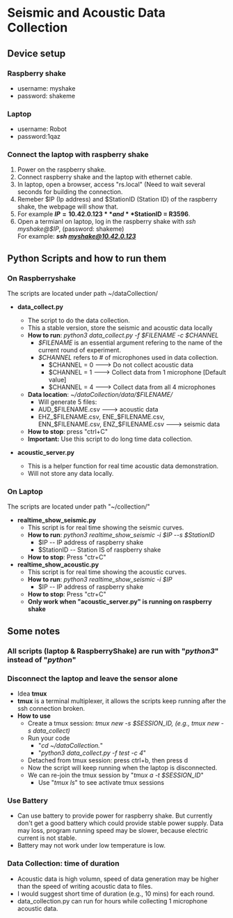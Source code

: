 # Seismic and Acoustic Data Collection
## Device setup
### Raspberry shake
- username: myshake
- password: shakeme
### Laptop
- username: Robot
- password:1qaz
### Connect the laptop with raspberry shake
1. Power on the raspberry shake.
2. Connect raspberry shake and the laptop with ethernet cable.
3. In laptop, open a browser, access "rs.local" (Need to wait several seconds for building the connection.
4. Remeber $IP (Ip address) and $StationID (Station ID) of the raspberry shake, the webpage will show that.
5. For example **$IP = 10.42.0.123** and **$StationID = R3596**.
6. Open a termianl on laptop, log in the raspberry shake with *ssh myshake@$IP*, (password: shakeme)  
   For example: ***ssh myshake@10.42.0.123***

## Python Scripts and how to run them
### On Raspberryshake
The scripts are located under path ~/dataCollection/
- **data_collect.py** 
  - The script to do the data collection.
  - This a stable version, store the seismic and acoustic data locally
  - **How to run**: *python3 data_collect.py -f $FILENAME -c $CHANNEL* 
    -  *$FILENAME* is an essential argument refering to the name of the current round of experiment.
    -  *$CHANNEL* refers to # of microphones used in data collection. 
       -  $CHANNEL = 0 ---> Do not collect acoustic data
       -  $CHANNEL = 1 ---> Collect data from 1 microphone [Default value]
       -  $CHANNEL = 4 ---> Collect data from all 4 microphones
  - **Data location**: *~/dataCollection/data/$FILENAME/*
    -  Will generate 5 files: 
      -  AUD_$FILENAME.csv ---> acoustic data
      -  EHZ_$FILENAME.csv, ENE_$FILENAME.csv, ENN_$FILENAME.csv, ENZ_$FILENAME.csv ---> seismic data
  -  **How to stop**: press "ctrl+C"
  -  **Important:** Use this script to do long time data collection.

- **acoustic_server.py**
   - This is a helper function for real time acoustic data demonstration.
   - Will not store any data locally.

### On Laptop
The scripts are located under path "~/collection/"
- **realtime_show_seismic.py**
  - This script is for real time showing the seismic curves.
  - **How to run**: *python3 realtime_show_seismic -i $IP --s $StationID*
    - $IP -- IP address of raspberry shake
    - $StationID -- Station IS of raspberry shake
  - **How to stop**: Press "ctr+C"
- **realtime_show_acoustic.py**
  - This script is for real time showing the acoustic curves.
  - **How to run**: *python3 realtime_show_seismic -i $IP*
    - $IP -- IP address of raspberry shake
  - **How to stop**: Press "ctr+C"
  - **Only work when "acoustic_server.py" is running on raspberry shake**

## Some notes
### All scripts (laptop & RaspberryShake) are run with "*python3*" instead of "*python*"
### Disconnect the laptop and leave the sensor alone
- Idea **tmux**
- **tmux** is a terminal multiplexer, it allows the scripts keep running after the ssh connection broken.
- **How to use**
   - Create a tmux session: *tmux new -s $SESSION_ID, (e.g., tmux new -s data_collect)*
   - Run your code
      - "*cd ~/dataCollection.*"
      - "*python3 data_collect.py -f test -c 4*"
   - Detached from tmux session: press ctrl+b, then press d
   - Now the script will keep running when the laptop is disconnected.
   - We can re-join the tmux session by "*tmux a -t $SESSION_ID*"
      - Use "*tmux ls*" to see activate tmux sessions
### Use Battery
- Can use battery to provide power for raspberry shake. But currently don't get a good battery which could provide stable power supply. Data may loss, program running speed may be slower, because electric current is not stable.
- Battery may not work under low temperature is low.
### Data Collection: time of duration
- Acoustic data is high volumn, speed of data generation may be higher than the speed of writing acoustic data to files. 
- I would suggest short time of duration (e.g., 10 mins) for each round.
- data_collection.py can run for hours while collecting 1 microphone acoustic data.
